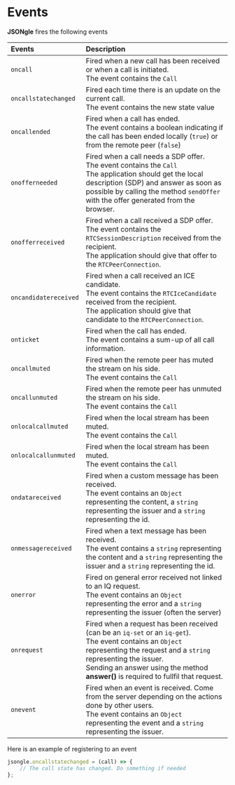 # Events

**JSONgle** fires the following events


| Events                | Description                                                                                                                                                                                                                                 |
| :-------------------- | :------------------------------------------------------------------------------------------------------------------------------------------------------------------------------------------------------------------------------------------ |
| `oncall`              | Fired when a new call has been received or when a call is initiated.<br>The event contains the `Call`                                                                                                                                       |
| `oncallstatechanged`  | Fired each time there is an update on the current call.<br>The event contains the new state value                                                                                                                                                   |
| `oncallended`         | Fired when a call has ended.<br>The event contains a boolean indicating if the call has been ended locally (`true`) or from the remote peer (`false`)                                                                                       |
| `onofferneeded`       | Fired when a call needs a SDP offer.<br>The event contains the `Call`<br>The application should get the local description (SDP) and answer as soon as possible by calling the method `sendOffer` with the offer generated from the browser. |
| `onofferreceived`     | Fired when a call received a SDP offer.<br>The event contains the `RTCSessionDescription` received from the recipient.<br>The application should give that offer to the `RTCPeerConnection`.                                                |
| `oncandidatereceived` | Fired when a call received an ICE candidate.<br>The event contains the `RTCIceCandidate` received from the recipient.<br>The application should give that candidate to the `RTCPeerConnection`.                                             |
| `onticket`            | Fired when the call has ended.<br>The event contains a sum-up of all call information.                                                                                                                                                      |
| `oncallmuted`            | Fired when the remote peer has muted the stream on his side.<br>The event contains the `Call` | 
| `oncallunmuted`            | Fired when the remote peer has unmuted the stream on his side.<br>The event contains the `Call` |
| `onlocalcallmuted`            | Fired when the local stream has been muted.<br>The event contains the `Call` | 
| `onlocalcallunmuted`            | Fired when the local stream has been muted.<br>The event contains the `Call` |
| `ondatareceived`  | Fired when a custom message has been received.<br>The event contains an `Object` representing the content, a `string` representing the issuer and a `string` representing the id. |
| `onmessagereceived`  | Fired when a text message has been received.<br>The event contains a `string` representing the content and a `string` representing the issuer and a `string` representing the id. |
| `onerror` | Fired on general error received not linked to an IQ request.<br>The event contains an `Object` representing the error and a `string` representing the issuer (often the server) |
| `onrequest` | Fired when a request has been received (can be an `iq-set` or an `iq-get`).<br>The event contains an `Object` representing the request and a `string` representing the issuer.<br>Sending an answer using the method **answer()** is required to fullfil that request. |
| `onevent`  | Fired when an event is received. Come from the server depending on the actions done by other users.<br>The event contains an `Object` representing the event and a `string` representing the issuer. |

Here is an example of registering to an event

```js
jsongle.oncallstatechanged = (call) => {
    // The call state has changed. Do something if needed
};
```
